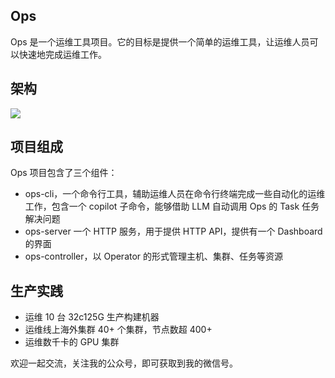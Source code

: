 ## Ops

Ops 是一个运维工具项目。它的目标是提供一个简单的运维工具，让运维人员可以快速地完成运维工作。

## 架构

![](https://www.chenshaowen.com/blog/images/2023/04/ops-arch.png)

## 项目组成

Ops 项目包含了三个组件：

- ops-cli，一个命令行工具，辅助运维人员在命令行终端完成一些自动化的运维工作，包含一个 copilot 子命令，能够借助 LLM 自动调用 Ops 的 Task 任务解决问题
- ops-server 一个 HTTP 服务，用于提供 HTTP API，提供有一个 Dashboard 的界面
- ops-controller，以 Operator 的形式管理主机、集群、任务等资源

## 生产实践

- 运维 10 台 32c125G 生产构建机器
- 运维线上海外集群 40+ 个集群，节点数超 400+
- 运维数千卡的 GPU 集群

欢迎一起交流，关注我的公众号，即可获取到我的微信号。

